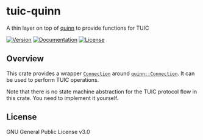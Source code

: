 # tuic-quinn

A thin layer on top of [quinn](https://github.com/quinn-rs/quinn) to provide functions for TUIC

[![Version](https://img.shields.io/crates/v/tuic-quinn.svg?style=flat)](https://crates.io/crates/tuic-quinn)
[![Documentation](https://img.shields.io/badge/docs-release-brightgreen.svg?style=flat)](https://docs.rs/tuic-quinn)
[![License](https://img.shields.io/crates/l/tuic-quinn.svg?style=flat)](https://github.com/EAimTY/tuic/blob/dev/LICENSE)

## Overview

This crate provides a wrapper [`Connection`](https://docs.rs/tuic-quinn/latest/tuic_quinn/struct.Connection.html) around [`quinn::Connection`](https://docs.rs/quinn/latest/quinn/struct.Connection.html). It can be used to perform TUIC operations.

Note that there is no state machine abstraction for the TUIC protocol flow in this crate. You need to implement it yourself.

## License

GNU General Public License v3.0
